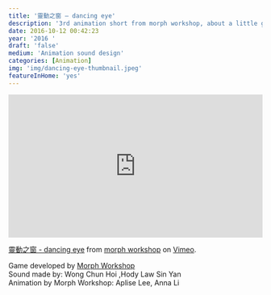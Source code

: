 ```yaml
---
title: '靈動之窗 – dancing eye'
description: '3rd animation short from morph workshop, about a little girl enjoyed the moments of company of a little dancer, yet childhood dreams are always fragile.'
date: 2016-10-12 00:42:23
year: '2016 '
draft: 'false'
medium: 'Animation sound design'
categories: [Animation]
img: 'img/dancing-eye-thumbnail.jpeg'
featureInHome: 'yes'
---
```


<div style="padding:56.25% 0 0 0;position:relative;"><iframe src="https://player.vimeo.com/video/135653007?h=65a50752bf&title=0&byline=0&portrait=0" style="position:absolute;top:0;left:0;width:100%;height:100%;" frameborder="0" allow="autoplay; fullscreen; picture-in-picture" allowfullscreen></iframe></div><script src="https://player.vimeo.com/api/player.js"></script>
<p><a href="https://vimeo.com/135653007">靈動之窗 - dancing eye</a> from <a href="https://vimeo.com/morphws">morph workshop</a> on <a href="https://vimeo.com">Vimeo</a>.</p>



Game developed by [Morph Workshop](https://vimeo.com/morphws/)  
Sound made by: Wong Chun Hoi ,Hody Law Sin Yan  
Animation by Morph Workshop: Aplise Lee, Anna Li





